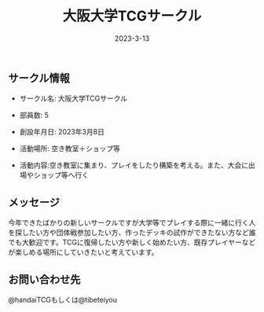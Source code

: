 ﻿---
title: '大阪大学TCGサークル'
excerpt: ''
date: '2023-3-13'
iconImage: '/assets/021/icon.png'

ogImage:
  url: '/assets/021/icon.png'
tags:
  - 'サークル'
  
---

## サークル情報
- サークル名: 大阪大学TCGサークル
- 部員数: 5
- 創設年月日: 2023年3月8日
- 活動場所: 空き教室＋ショップ等

- 活動内容:空き教室に集まり、プレイをしたり構築を考える。また、大会に出場やショップ等へ行く

## メッセージ
今年できたばかりの新しいサークルですが大学等でプレイする際に一緒に行く人を探したい方や団体戦参加したい方、作ったデッキの試作ができたない方など誰でも大歓迎です。TCGに復帰したい方や新しく始めたい方、既存プレイヤーなどが楽しめる場所にしていきたいと考えています。

## お問い合わせ先
@handaiTCGもしくは@tibeteiyou

